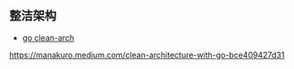 
## 整洁架构

- [go clean-arch](https://github.com/amitshekhariitbhu/go-backend-clean-architecture)


https://manakuro.medium.com/clean-architecture-with-go-bce409427d31